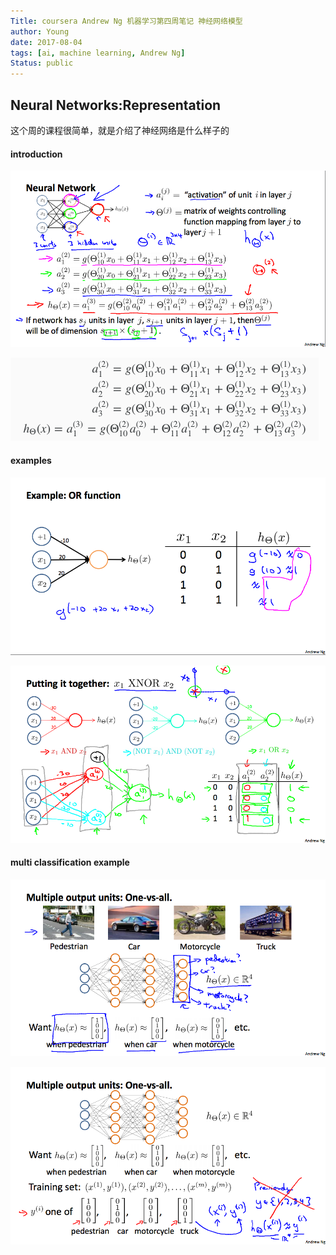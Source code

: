 ```yaml
---
Title: coursera Andrew Ng 机器学习第四周笔记 神经网络模型
author: Young
date: 2017-08-04
tags: [ai, machine learning, Andrew Ng]
Status: public
---
```

## Neural Networks:Representation

这个周的课程很简单，就是介绍了神经网络是什么样子的

#### introduction

![](./2017-08-04/nn-1.png)

![](./2017-08-04/nn-2.png)

#### examples

![](./2017-08-04/example-1.png)

![](./2017-08-04/example-2.png)

#### multi classification example

![](./2017-08-04/multi-classify-1.png)

![](./2017-08-04/multi-classify-2.png)
